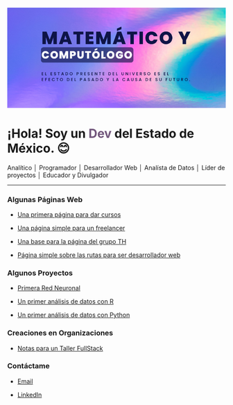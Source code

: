 ![](banner-github.png)

# ¡Hola! Soy un <span style="color: #72577c;">Dev</span> del Estado de México. 😊

Analítico │ Programador │ Desarrollador Web │ Analísta de Datos │ Líder de proyectos │ Educador y Divulgador

---

### Algunas Páginas Web

- [Una primera página para dar cursos](https://github.com/luisDur8/CodeCamping)

- [Una página simple para un freelancer](https://github.com/luisDur8/freelancer)

- [Una base para la página del grupo TH](https://github.com/luisDur8/th-page)

- [Página simple sobre las rutas para ser desarrollador web](https://github.com/luisDur8/TS-Rutas)

### Algunos Proyectos

- [Primera Red Neuronal](https://github.com/luisDur8/Primera-Red-Neuronal)

- [Un primer análisis de datos con R](https://github.com/luisDur8/Analisis-Avanzado-R)

- [Un primer análisis de datos con Python](https://github.com/luisDur8/Analisis-Avanzado-Python)

### Creaciones en Organizaciones

- [Notas para un Taller FullStack](https://github.com/desarrolladoresTH/BootCamp-FullStack)

### Contáctame

- [Email](mailto:luisdurplay@gmail.com)

- [LinkedIn](https://www.linkedin.com/in/luis-loher-web-developer)
